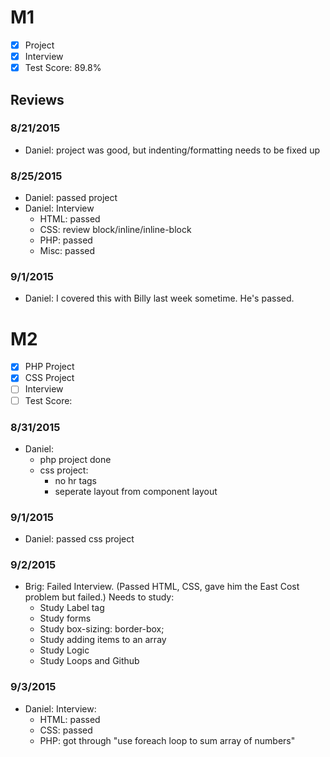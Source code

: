 # M1

- [x] Project
- [x] Interview
- [x] Test Score: 89.8%

## Reviews

### 8/21/2015
- Daniel: project was good, but indenting/formatting needs to be fixed up

### 8/25/2015
- Daniel: passed project
- Daniel: Interview
  - HTML: passed
  - CSS: review block/inline/inline-block
  - PHP: passed
  - Misc: passed
### 9/1/2015
  - Daniel: I covered this with Billy last week sometime. He's passed.

# M2
- [x] PHP Project
- [x] CSS Project
- [ ] Interview
- [ ] Test Score: 

### 8/31/2015
- Daniel:
  - php project done
  - css project:
    - no hr tags
    - seperate layout from component layout

### 9/1/2015
- Daniel: passed css project

### 9/2/2015 
- Brig: Failed Interview. (Passed HTML, CSS, gave him the East Cost problem but failed.)  Needs to study:
  - Study Label tag
  - Study forms
  - Study	box-sizing: border-box;
  - Study adding items to an array
  - Study Logic
  - Study Loops and Github

### 9/3/2015
- Daniel: Interview:
  - HTML: passed
  - CSS: passed
  - PHP: got through "use foreach loop to sum array of numbers"

